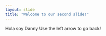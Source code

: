 ```yaml
---
layout: slide
title: "Welcome to our second slide!"
---
```

Hola soy Danny
Use the left arrow to go back!
